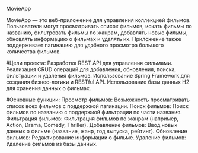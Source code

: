 MovieApp

MovieApp — это веб-приложение для управления коллекцией фильмов. Пользователи могут просматривать список фильмов, искать фильмы по названию, фильтровать фильмы по жанрам, добавлять новые фильмы, обновлять информацию о фильмах и удалять их. 
Приложение также поддерживает пагинацию для удобного просмотра большого количества фильмов.

#Цели проекта:
Разработка REST API для управления фильмами.
Реализация CRUD операций для добавления, обновления, поиска, фильтрации и удаления фильмов.
Использование Spring Framework для создания бизнес-логики и RESTful API.
Использование базы данных H2 для хранения данных о фильмах.

#Основные функции:
Просмотр фильмов: Возможность просматривать список всех фильмов с поддержкой пагинации.
Поиск фильмов: Поиск фильмов по названию с поддержкой фильтрации по части названия.
Фильтрация фильмов: Фильтрация фильмов по жанрам (например, Action, Drama, Comedy, Thriller).
Добавление фильмов: Ввод новых данных о фильме (название, жанр, год выпуска, рейтинг).
Обновление фильмов: Редактирование информации о фильме.
Удаление фильмов: Удаление фильмов из базы данных.
